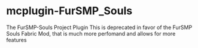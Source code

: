# mcplugin-FurSMP_Souls
 The FurSMP-Souls Project Plugin
 This is deprecated in favor of the FurSMP Souls Fabric Mod, that is much more perfomand and allows for more features
